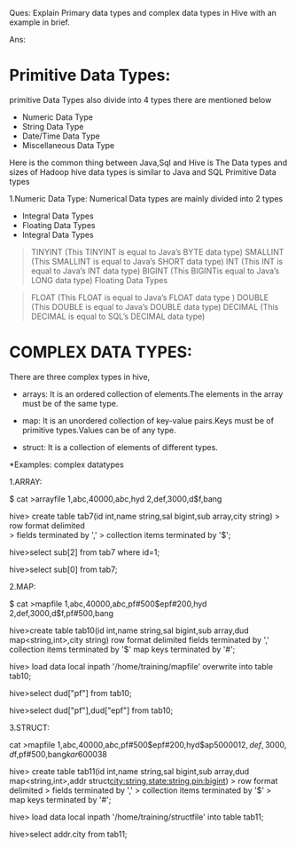 Ques: Explain Primary data types and complex data types in Hive with an example in brief.

Ans:
# Primitive Data Types:
primitive Data Types also divide into 4 types there are mentioned below

- Numeric Data Type
- String Data Type
- Date/Time Data Type
- Miscellaneous Data Type

Here is the common thing between Java,Sql and Hive is The Data types and sizes of Hadoop hive data types is similar to Java and SQL Primitive Data types

1.Numeric Data Type:
Numerical Data types are mainly divided into 2 types

- Integral Data Types
- Floating Data Types
- Integral Data Types 

> TINYINT (This TINYINT is equal to Java’s BYTE data type)
> SMALLINT (This SMALLINT is equal to Java’s SHORT data type)
> INT (This INT is equal to Java’s INT data type)
> BIGINT (This BIGINTis equal to Java’s LONG data type)
> Floating Data Types

> FLOAT (This FLOAT is equal to Java’s FLOAT data type )
> DOUBLE (This DOUBLE is equal to Java’s DOUBLE data type)
> DECIMAL (This DECIMAL is equal to SQL’s DECIMAL data type)


# COMPLEX DATA TYPES:

There are three complex types in hive,

- arrays: It is an ordered collection of elements.The elements in the array must be of the same type.

- map: It is an unordered collection of key-value pairs.Keys must be of primitive types.Values can be of any type.

- struct: It is a collection of elements of different types.

*Examples: complex datatypes

1.ARRAY:

$ cat >arrayfile
1,abc,40000,a$b$c,hyd
2,def,3000,d$f,bang

hive> create table tab7(id int,name string,sal bigint,sub array<string>,city string)
    > row format delimited   
    > fields terminated by ','
    > collection items terminated by '$';

hive>select sub[2] from tab7 where id=1;

hive>select sub[0] from tab7;

2.MAP:

$ cat >mapfile
1,abc,40000,a$b$c,pf#500$epf#200,hyd
2,def,3000,d$f,pf#500,bang

hive>create table tab10(id int,name string,sal bigint,sub array<string>,dud map<string,int>,city string)
row format delimited 
fields terminated by ','
collection items terminated by '$'
map keys terminated by '#';

hive> load data local inpath '/home/training/mapfile' overwrite into table tab10;

hive>select dud["pf"] from tab10; 

hive>select dud["pf"],dud["epf"] from tab10; 

3.STRUCT:

cat >mapfile
1,abc,40000,a$b$c,pf#500$epf#200,hyd$ap$500001
2,def,3000,d$f,pf#500,bang$kar$600038

hive> create table tab11(id int,name string,sal bigint,sub array<string>,dud map<string,int>,addr struct<city:string,state:string,pin:bigint>)
    > row format delimited 
    > fields terminated by ','
    > collection items terminated by '$'
    > map keys terminated by '#';

hive> load data local inpath '/home/training/structfile' into table tab11;

hive>select addr.city from tab11;


